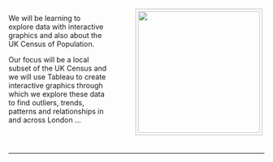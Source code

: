 <div style="float:right">
<img src="https://jsndyks.github.io/sg2047/img/week09.preparation.jpg" width=240px style="border:1px #bbb solid; margin:4px; padding:4px; margin-left:4em" />
</div>

We will be learning to explore data with interactive graphics and also about the UK Census of Population.

Our focus will be a local subset of the UK Census and we will use Tableau to create interactive graphics through which we explore these data to find outliers, trends, patterns and relationships in and across London …

<!--
**PREPARATION**<br/>
There is no preparation this week! Just be sure to work on the the coursework assignment, and get it submitted well before the deadline - [Coursework - Task 1: Assess a Data Graphic - INSTRUCTIONS, RUBRIC & SUBMISSION](https://moodle.city.ac.uk/mod/assign/view.php?id=1916019).
<br/>
-->
<div style="clear:both"/>

&nbsp;

---
